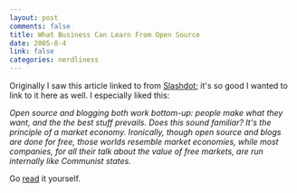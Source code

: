 ```yaml
--- 
layout: post
comments: false
title: What Business Can Learn From Open Source
date: 2005-8-4
link: false
categories: nerdliness
---
```

Originally I saw this article linked to from <a href="http://slashdot.org/" title="/.">Slashdot</a>; it's so good I wanted to link to it here as well. I especially liked this:

<cite>
Open source and blogging both work bottom-up: people make what they want, and the the best stuff prevails. Does this sound familiar? It's the principle of a market economy. Ironically, though open source and blogs are done for free, those worlds resemble market economies, while most companies, for all their talk about the value of free markets, are run internally like Communist states.
</cite>

Go <a href="http://www.paulgraham.com/opensource.html" title="What Business Can Learn From Open Source">read</a> it yourself.
